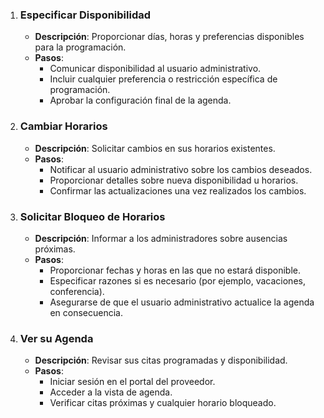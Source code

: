 1. ### Especificar Disponibilidad
   - **Descripción**: Proporcionar días, horas y preferencias disponibles para la programación.
   - **Pasos**:
     - Comunicar disponibilidad al usuario administrativo.
     - Incluir cualquier preferencia o restricción específica de programación.
     - Aprobar la configuración final de la agenda.

2. ### Cambiar Horarios
   - **Descripción**: Solicitar cambios en sus horarios existentes.
   - **Pasos**:
     - Notificar al usuario administrativo sobre los cambios deseados.
     - Proporcionar detalles sobre nueva disponibilidad u horarios.
     - Confirmar las actualizaciones una vez realizados los cambios.

3. ### Solicitar Bloqueo de Horarios
   - **Descripción**: Informar a los administradores sobre ausencias próximas.
   - **Pasos**:
     - Proporcionar fechas y horas en las que no estará disponible.
     - Especificar razones si es necesario (por ejemplo, vacaciones, conferencia).
     - Asegurarse de que el usuario administrativo actualice la agenda en consecuencia.

4. ### Ver su Agenda
   - **Descripción**: Revisar sus citas programadas y disponibilidad.
   - **Pasos**:
     - Iniciar sesión en el portal del proveedor.
     - Acceder a la vista de agenda.
     - Verificar citas próximas y cualquier horario bloqueado.


